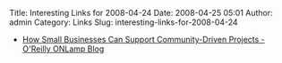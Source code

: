 Title: Interesting Links for 2008-04-24
Date: 2008-04-25 05:01
Author: admin
Category: Links
Slug: interesting-links-for-2008-04-24

-   [How Small Businesses Can Support Community-Driven Projects -
    O'Reilly ONLamp Blog][]

  [How Small Businesses Can Support Community-Driven Projects - O'Reilly
  ONLamp Blog]: http://www.oreillynet.com/onlamp/blog/2008/04/how_small_businesses_can_suppo.html?CMP=OTC-6YE827253101&ATT=How+Small+Businesses+Can+Support+Community-Driven+Projects
